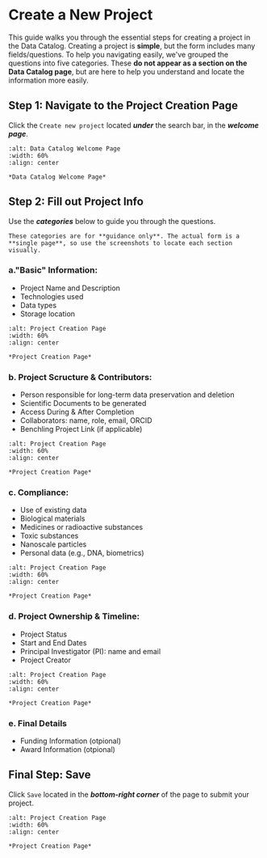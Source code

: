 #  Create a New Project

This guide walks you through the essential steps for creating a project in the Data Catalog. 
Creating a project is **simple**, but the form includes many fields/questions. To help you navigating easily, we've grouped the questions into five categories. These **do not appear as a section on the Data Catalog page**, but are here to help you understand and locate the information more easily.

## Step 1: Navigate to the Project Creation Page
Click the `Create new project` located ***under*** the search bar, in the ***welcome page***.


```{figure} ../../_static/images/create_new_project.png
:alt: Data Catalog Welcome Page
:width: 60%
:align: center

*Data Catalog Welcome Page*

```


## Step 2: Fill out Project Info

Use the ***categories*** below to guide you through the questions.

```{tip} 
These categories are for **guidance only**. The actual form is a **single page**, so use the screenshots to locate each section visually.
```

### a."Basic" Information:
* Project Name and Description
* Technologies used
* Data types
* Storage location


```{figure} ../../_static/images/basic_project_info_view.png
:alt: Project Creation Page
:width: 60%
:align: center

*Project Creation Page*

```


### b. Project Scructure & Contributors:
* Person responsible for long-term data preservation and deletion
* Scientific Documents to be generated
* Access During & After Completion
* Collaborators: name, role, email, ORCID
* Benchling Project Link (if applicable)


```{figure} ../../_static/images/project_structure_ques.png
:alt: Project Creation Page
:width: 60%
:align: center

*Project Creation Page*

```


### c. Compliance:
* Use of existing data
* Biological materials
* Medicines or radioactive substances
* Toxic substances
* Nanoscale particles
* Personal data (e.g., DNA, biometrics)


```{figure} ../../_static/images/project_compliance_ques.png
:alt: Project Creation Page
:width: 60%
:align: center

*Project Creation Page*

```


### d. Project Ownership & Timeline:
* Project Status
* Start and End Dates 
* Principal Investigator (PI): name and email
* Project Creator


```{figure} ../../_static/images/project_ownership_ques.png
:alt: Project Creation Page
:width: 60%
:align: center

*Project Creation Page*

```

### e. Final Details
* Funding Information (otpional)
* Award Information   (otpional)


## Final Step: Save
Click `Save` located in the ***bottom-right corner*** of the page to submit your project. 


```{figure} ../../_static/images/project_save_button.png
:alt: Project Creation Page
:width: 60%
:align: center

*Project Creation Page*

```
